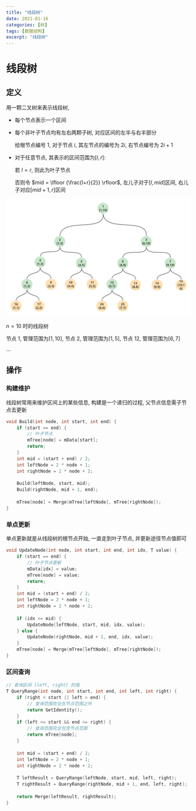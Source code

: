 ```yaml
---
title: "线段树"
date: 2021-01-16
categories: [树]
tags: [数据结构]
excerpt: "线段树"
---
```


# 线段树

## 定义

用一颗二叉树来表示线段树,

- 每个节点表示一个区间

- 每个非叶子节点均有左右两颗子树, 对应区间的左半与右半部分

    给根节点编号 $1$, 对于节点 $i$, 其左节点的编号为 $2i$, 右节点编号为 $2i+1$

- 对于任意节点, 其表示的区间范围为$[l, r]$:

    若 $l = r$, 则此为叶子节点

    否则令 $mid = \lfloor {\frac{l+r}{2}} \rfloor$, 左儿子对于$[l, mid]$区间, 右儿子对应$[mid+1, r]$区间

![](/assets/image/202204041141.jpg)

$n = 10$ 时的线段树

节点 $1$, 管理范围为$[1, 10]$, 节点 $2$, 管理范围为$[1, 5]$, 节点 $12$, 管理范围为$[6, 7]$

$\cdots$

## 操作

### 构建维护

线段树常用来维护区间上的某些信息, 构建是一个递归的过程, 父节点信息需子节点去更新


```c
void Build(int node, int start, int end) {
    if (start == end) {
        // 叶子节点
        mTree[node] = mData[start];
        return;
    }
    int mid = (start + end) / 2;
    int leftNode = 2 * node + 1;
    int rightNode = 2 * node + 2;

    Build(leftNode, start, mid);
    Build(rightNode, mid + 1, end);

    mTree[node] = Merge(mTree[leftNode], mTree[rightNode]);
}
```

### 单点更新

单点更新就是从线段树的根节点开始, 一直走到叶子节点, 并更新途径节点值即可

```c
void UpdateNode(int node, int start, int end, int idx, T value) {
    if (start == end) {
        // 叶子节点更新
        mData[idx] = value;
        mTree[node] = value;
        return;
    }
    int mid = (start + end) / 2;
    int leftNode = 2 * node + 1;
    int rightNode = 2 * node + 2;

    if (idx <= mid) {
        UpdateNode(leftNode, start, mid, idx, value);
    } else {
        UpdateNode(rightNode, mid + 1, end, idx, value);
    }
    mTree[node] = Merge(mTree[leftNode], mTree[rightNode]);
}
```

### 区间查询

```c
// 查询区间 [left, right] 的值
T QueryRange(int node, int start, int end, int left, int right) {
    if (right < start || left > end) {
        // 查询范围完全在节点范围之外
        return GetIdentity();
    }
    if (left <= start && end <= right) {
        // 查询范围完全包含节点范围
        return mTree[node];
    }

    int mid = (start + end) / 2;
    int leftNode = 2 * node + 1;
    int rightNode = 2 * node + 2;

    T leftResult = QueryRange(leftNode, start, mid, left, right);
    T rightResult = QueryRange(rightNode, mid + 1, end, left, right);

    return Merge(leftResult, rightResult);
}
```